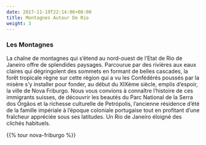 ```yaml
---
date: 2017-11-19T22:14:06+08:00
title: Montagnes Autour De Rio
weight: 3
---
```


### Les Montagnes
La chaîne de montagnes qui s’étend au nord-ouest de l’Etat de Rio de Janeiro offre de splendides paysages. Parcourue par des rivières aux eaux claires qui dégringolent des sommets en formant de belles cascades, la forêt tropicale règne sur cette région qui a vu les Confédérés poussés par la misère s’y installer pour fonder, au début du XIXème siècle, emplis d’espoir, la ville de Nova Friburgo.
Nous vous convions à connaître l’histoire de ces immigrants suisses, de découvrir les beautés du Parc National de la Serra dos Órgãos et la richesse culturelle de Petrópolis, l’ancienne résidence d’été de la famille impériale à l’époque coloniale portugaise tout en profitant d’une fraîcheur appréciée sous ses latitudes. Un Rio de Janeiro éloigné des clichés habituels.

{{% tour nova-friburgo %}}
